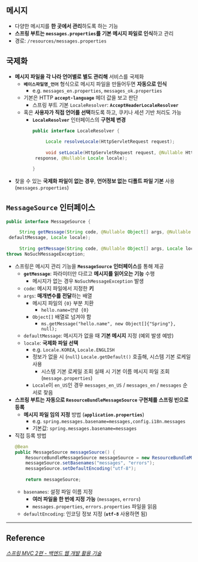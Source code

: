 ## 메시지
- 다양한 메시지를 **한 곳에서 관리**하도록 하는 기능
- **스프링 부트는 `messages.properties`를 기본 메시지 파일로 인식**하고 관리
- 경로: `/resources/messages.properties`
## 국제화
- **메시지 파일을 각 나라 언어별로 별도 관리해** 서비스를 국제화
	- **`베이스파일명_언어`** 형식으로 메시지 파일을 만들어두면 **자동으로 인식**
		- e.g. `messages_en.properties`, `messages_ok.properties`
	- 기본은 HTTP **`accept-language`** 헤더 값을 보고 판단
		- 스프링 부트 기본 `LocaleResolver`: **`AcceptHeaderLocaleResolver`**
	- 혹은 **사용자가 직접 언어를 선택**하도록 하고, 쿠키나 세션 기반 처리도 가능
		- **`LocaleResolver`** 인터페이스의 **구현체 변경**
			```java
			public interface LocaleResolver {
				 
				 Locale resolveLocale(HttpServletRequest request);
				 
				 void setLocale(HttpServletRequest request, @Nullable HttpServletResponse
			 response, @Nullable Locale locale);
			
			}
			```
- 찾을 수 있는 **국제화 파일이 없는 경우**, **언어정보 없는 디폴트 파일 기본** 사용 (`messages.properties`)
## **`MessageSource`** 인터페이스
```java
public interface MessageSource {

     String getMessage(String code, @Nullable Object[] args, @Nullable String
 defaultMessage, Locale locale);
 
     String getMessage(String code, @Nullable Object[] args, Locale locale)
throws NoSuchMessageException;
```
- 스프링은 메시지 관리 기능을 **`MessageSource`** **인터페이스**를 통해 제공
	- **`getMessage`**: 파라미터만 다르고 **메시지를 읽어오는 기능** 수행
		- 메시지가 없는 경우 `NoSuchMessageException` 발생
	- `code`: 메시지 파일에서 지정한 **키**
	- `args`: **매개변수를 전달**하는 배열
		- 메시지 파일의 `{0}` 부분 치환
			- `hello.name=안녕 {0}`
		- `Object[]` 배열로 넘겨야 함
			- `ms.getMessage("hello.name", new Object[]{"Spring"}, null);`
	- `defaultMessage`: 메시지가 없을 때 **기본 메시지** 지정 (예외 발생 예방)
	- `locale`: **국제화 파일 선택**
		- e.g. `Locale.KOREA`, `Locale.ENGLISH`
		- 정보가 없을 시 (`null`) `Locale.getDefault()` 호출해, 시스템 기본 로케일 사용
			- 시스템 기본 로케일 조회 실패 시 기본 이름 메시지 파일 조회 (`message.properties`)
		- `Locale`이 `en_US`인 경우 `messages_en_US` / `messages_en` / `messages` 순서로 찾음
- **스프링 부트는 자동으로 `ResourceBundleMessageSource` 구현체를 스프링 빈으로 등록**
	- **메시지 파일 임의 지정** 방법 (**`application.properties`**)
		- e.g. `spring.messages.basename=messages,config.i18n.messages`
		- 기본값: `spring.messages.basename=messages`
- 직접 등록 방법
	```java
	@Bean
	public MessageSource messageSource() {
		ResourceBundleMessageSource messageSource = new ResourceBundleMessageSource();
		messageSource.setBasenames("messages", "errors");
		messageSource.setDefaultEncoding("utf-8");
		
		return messageSource;
	```
	- `basenames`: 설정 파일 이름 지정
		- **여러 파일을 한 번에 지정 가능** (`messages`, `errors`)
		- `messages.properties`, `errors.properties` 파일을 읽음
	- `defaultEncoding`: 인코딩 정보 지정 (**`utf-8`** 사용하면 됨)

***
## Reference
*[스프링 MVC 2편 - 백엔드 웹 개발 활용 기술](https://www.inflearn.com/course/%EC%8A%A4%ED%94%84%EB%A7%81-mvc-2#)*